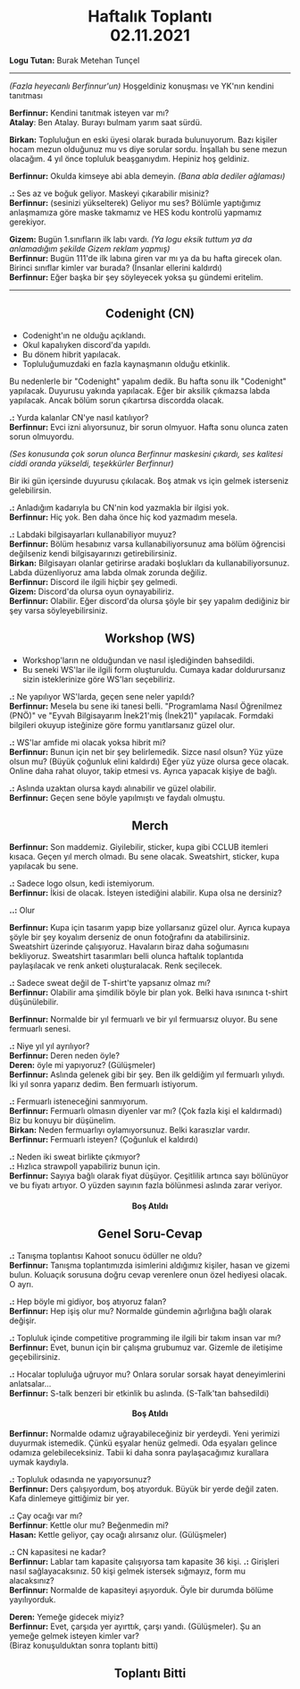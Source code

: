 <center><h1>
Haftalık Toplantı<br>
02.11.2021
</h1></center>

**Logu Tutan:** Burak Metehan Tunçel

___

*(Fazla heyecanlı Berfinnur'un)* Hoşgeldiniz konuşması ve YK'nın kendini tanıtması

**Berfinnur:** Kendini tanıtmak isteyen var mı?  
**Atalay**: Ben Atalay. Burayı bulmam yarım saat sürdü.

**Birkan:** Topluluğun en eski üyesi olarak burada bulunuyorum. Bazı kişiler hocam mezun olduğunuz mu vs diye sorular sordu. İnşallah bu sene mezun olacağım. 4 yıl önce topluluk beaşganıydım. Hepiniz hoş geldiniz.

**Berfinnur:** Okulda kimseye abi abla demeyin. *(Bana abla dediler ağlaması)*

**.:** Ses az ve boğuk geliyor. Maskeyi çıkarabilir misiniz?  
**Berfinnur:** (sesinizi yükselterek) Geliyor mu ses? Bölümle yaptığımız anlaşmamıza göre maske takmamız ve HES kodu kontrolü yapmamız gerekiyor.

**Gizem:** Bugün 1.sınıfların ilk labı vardı. *(Ya logu eksik tuttum ya da anlamadığım şekilde Gizem reklam yapmış)*  
**Berfinnur:** Bugün 111'de ilk labına giren var mı ya da bu hafta girecek olan. Birinci sınıflar kimler var burada? (İnsanlar ellerini kaldırdı)  
**Berfinnur:** Eğer başka bir şey söyleyecek yoksa şu gündemi eritelim.

___


<center><h2>Codenight (CN)</h2></center>

- Codenight'ın ne olduğu açıklandı. 
- Okul kapalıyken discord'da yapıldı.
- Bu dönem hibrit yapılacak.
- Topluluğumuzdaki en fazla kaynaşmanın olduğu etkinlik.

Bu nedenlerle bir "Codenight" yapalım dedik. Bu hafta sonu ilk "Codenight" yapılacak. Duyurusu yakında yapılacak. Eğer bir aksilik çıkmazsa labda yapılacak. Ancak bölüm sorun çıkartırsa discordda olacak.

**.:** Yurda kalanlar CN'ye nasıl katılıyor?  
**Berfinnur:** Evci izni alıyorsunuz, bir sorun olmyuor. Hafta sonu olunca zaten sorun olmuyordu. 

*(Ses konusunda çok sorun olunca Berfinnur maskesini çıkardı, ses kalitesi ciddi oranda yükseldi, teşekkürler Berfinnur)*

Bir iki gün içersinde duyurusu çıkılacak. Boş atmak vs için gelmek isterseniz gelebilirsin.

**.:** Anladığım kadarıyla bu CN'nin kod yazmakla bir ilgisi yok.  
**Berfinnur:** Hiç yok. Ben daha önce hiç kod yazmadım mesela.

**.:** Labdaki bilgisayarları kullanabiliyor muyuz?  
**Berfinnur:** Bölüm hesabınız varsa kullanabiliyorsunuz ama bölüm öğrencisi değilseniz kendi bilgisayarınızı getirebilirsiniz.  
**Birkan:** Bilgisayarı olanlar getirirse aradaki boşlukları da kullanabiliyorsunuz. Labda düzenliyoruz ama labda olmak zorunda değiliz.  
**Berfinnur:** Discord ile ilgili hiçbir şey gelmedi.  
**Gizem:** Discord'da olursa oyun oynayabiliriz.  
**Berfinnur:** Olabilir. Eğer discord'da olursa şöyle bir şey yapalım dediğiniz bir şey varsa söyleyebilirsiniz.  


<center><h2>Workshop (WS)</h2></center>

- Workshop'ların ne olduğundan ve nasıl işlediğinden bahsedildi.
- Bu seneki WS'lar ile ilgili form oluşturuldu. Cumaya kadar doldurursanız sizin isteklerinize göre WS'ları seçebiliriz.

**.:** Ne yapılıyor WS'larda, geçen sene neler yapıldı?  
**Berfinnur:** Mesela bu sene iki tanesi belli. "Programlama Nasıl Öğrenilmez (PNÖ)" ve "Eyvah Bilgisayarım İnek21'miş (İnek21)" yapılacak. Formdaki bilgileri okuyup isteğinize göre formu yanıtlarsanız güzel olur. 

**.:** WS'lar amfide mi olacak yoksa hibrit mi?  
**Berfinnur:** Bunun için net bir şey belirlemedik. Sizce nasıl olsun? Yüz yüze olsun mu? (Büyük çoğunluk elini kaldırdı) Eğer yüz yüze olursa gece olacak. Online daha rahat oluyor, takip etmesi vs. Ayrıca yapacak kişiye de bağlı.

**.:** Aslında uzaktan olursa kaydı alınabilir ve güzel olabilir.  
**Berfinnur:** Geçen sene böyle yapılmıştı ve faydalı olmuştu.


<center><h2>Merch</h2></center>

**Berfinnur:** Son maddemiz. Giyilebilir, sticker, kupa gibi CCLUB itemleri kısaca. Geçen yıl merch olmadı. Bu sene olacak. Sweatshirt, sticker, kupa yapılacak bu sene. 

**.:** Sadece logo olsun, kedi istemiyorum.  
**Berfinnur:** İkisi de olacak. İsteyen istediğini alabilir. Kupa olsa ne dersiniz?

**..:** Olur

**Berfinnur:** Kupa için tasarım yapıp bize yollarsanız güzel olur. Ayrıca kupaya şöyle bir şey koyalım derseniz de onun fotoğrafını da atabilirsiniz. Sweatshirt üzerinde çalışıyoruz. Havaların biraz daha soğumasını bekliyoruz. Sweatshirt tasarımları belli olunca haftalık toplantıda paylaşılacak ve renk anketi oluşturalacak. Renk seçilecek.  

**.:** Sadece sweat değil de T-shirt'te yapsanız olmaz mı?  
**Berfinnur:** Olabilir ama şimdilik böyle bir plan yok. Belki hava ısınınca t-shirt düşünülebilir.

**Berfinnur:** Normalde bir yıl fermuarlı ve bir yıl fermuarsız oluyor. Bu sene fermuarlı senesi.

**.:** Niye yıl yıl ayrılıyor?  
**Berfinnur:** Deren neden öyle?  
**Deren:** öyle mi yapıyoruz? (Gülüşmeler)  
**Berfinnur:** Aslında gelenek gibi bir şey. Ben ilk geldiğim yıl fermuarlı yılıydı. İki yıl sonra yaparız dedim. Ben fermuarlı istiyorum.

**.:** Fermuarlı isteneceğini sanmıyorum.  
**Berfinnur:** Fermuarlı olmasın diyenler var mı? (Çok fazla kişi el kaldırmadı) Biz bu konuyu bir düşünelim.  
**Birkan:** Neden fermuarlıyı oylamıyorsunuz. Belki karasızlar vardır.  
**Berfinnur:** Fermuarlı isteyen? (Çoğunluk el kaldırdı)

**.:** Neden iki sweat birlikte çıkmıyor?  
**.:** Hızlıca strawpoll yapabiliriz bunun için.  
**Berfinnur:** Sayıya bağlı olarak fiyat düşüyor. Çeşitlilik artınca sayı bölünüyor ve bu fiyatı artıyor. O yüzden sayının fazla bölünmesi aslında zarar veriyor.

<center><h4>Boş Atıldı</h4></center>


<center><h2>Genel Soru-Cevap</h2></center>

**.:** Tanışma toplantısı Kahoot sonucu ödüller ne oldu?  
**Berfinnur:** Tanışma toplantımızda isimlerini aldığımız kişiler, hasan ve gizemi bulun. Koluaçık sorusuna doğru cevap verenlere onun özel hediyesi olacak. O ayrı.

**.:** Hep böyle mi gidiyor, boş atıyoruz falan?  
**Berfinnur:** Hep işiş olur mu? Normalde gündemin ağırlığına bağlı olarak değişir.

**.:** Topluluk içinde competitive programming ile ilgili bir takım insan var mı?  
**Berfinnur:** Evet, bunun için bir çalışma grubumuz var. Gizemle de iletişime geçebilirsiniz.

**.:** Hocalar topluluğa uğruyor mu? Onlara sorular sorsak hayat deneyimlerini anlatsalar...  
**Berfinnur:** S-talk benzeri bir etkinlik bu aslında. (S-Talk'tan bahsedildi)

<center><h4>Boş Atıldı</h4></center>

**Berfinnur:** Normalde odamız uğrayabileceğiniz bir yerdeydi. Yeni yerimizi duyurmak istemedik. Çünkü eşyalar henüz gelmedi. Oda eşyaları gelince odamıza gelebileceksiniz. Tabii ki daha sonra paylaşacağımız kurallara uymak kaydıyla.

**.:** Topluluk odasında ne yapıyorsunuz?  
**Berfinnur:** Ders çalışıyordum, boş atıyorduk. Büyük bir yerde değil zaten. Kafa dinlemeye gittiğimiz bir yer.

**.:** Çay ocağı var mı?  
**Berfinnur**: Kettle olur mu? Beğenmedin mi?  
**Hasan:** Kettle geliyor, çay ocağı alırsanız olur. (Gülüşmeler)

**.:** CN kapasitesi ne kadar?  
**Berfinnur:** Lablar tam kapasite çalışıyorsa tam kapasite 36 kişi.
**.:** Girişleri nasıl sağlayacaksınız. 50 kişi gelmek istersek sığmayız, form mu alacaksınız?  
**Berfinnur:** Normalde de kapasiteyi aşıyorduk. Öyle bir durumda bölüme yayılıyorduk. 

**Deren:** Yemeğe gidecek miyiz?  
**Berfinnur:** Evet, çarşıda yer ayırttık, çarşı yandı. (Gülüşmeler). Şu an yemeğe gelmek isteyen kimler var?  
(Biraz konuşulduktan sonra toplantı bitti)

<center><h2>Toplantı Bitti</h2></center>